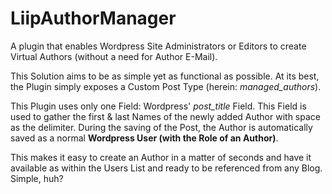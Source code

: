 # LiipAuthorManager

A plugin that enables Wordpress Site Administrators or Editors to create Virtual Authors (without a need for Author E-Mail). 

This Solution aims to be as simple yet as functional as possible.
At its best, the Plugin simply exposes a Custom Post Type (herein: *managed_authors*).

This Plugin uses only one Field: Wordpress' *post_title* Field.
This Field is used to gather the first & last Names of the newly added Author with space as the delimiter. 
During the saving of the Post, the Author is automatically saved as a normal **Wordpress User (with the Role of an Author)**.

This makes it easy to create an Author in a matter of seconds and have it available as within the Users List
and ready to be referenced from any Blog. Simple, huh?